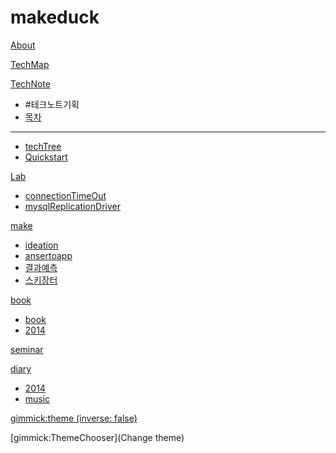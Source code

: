 # makeduck

[About](index.md)

[TechMap](techmap.md)

[TechNote]()

  * #테크노트기획
  * [목차](technote.md)
  ----------
  * [techTree](techtree.md)
  * [Quickstart](quickstart.md)

[Lab]()

  * [connectionTimeOut](connectionTimeOut.md)
  * [mysqlReplicationDriver](mysqlReplicationDriver.md)

[make]()

  * [ideation](ideation.md)
  * [ansertoapp](ansertoapp.md)
  * [결과예측](preresult.md)
  * [스키장터](skijangter.md)

[book]()

  * [book](book.md)
  * [2014](book2014.md)

[seminar](seminar.md)

[diary]()

  * [2014](diary2014.md)
  * [music](music.md)


[gimmick:theme (inverse: false)](yeti)

[gimmick:ThemeChooser](Change theme)

<!-- counter pixel for counting visitors -->
<!-- <img src="http://stats.markdown.io/mdwiki_info.gif" style="display:none;"/> -->

<script type="text/javascript">

  var _gaq = _gaq || [];
  _gaq.push(['_setAccount', 'UA-44627253-1']);
  _gaq.push(['_trackPageview']);

  (function() {
    var ga = document.createElement('script'); ga.type = 'text/javascript'; ga.async = true;
    ga.src = ('https:' == document.location.protocol ? 'https://ssl' : 'http://www') + '.google-analytics.com/ga.js';
    var s = document.getElementsByTagName('script')[0]; s.parentNode.insertBefore(ga, s);
  })();

</script>
